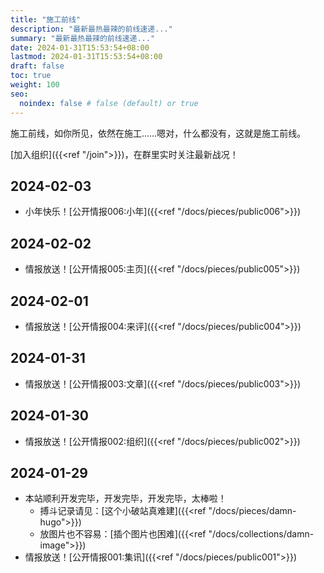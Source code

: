 ```yaml
---
title: "施工前线"
description: "最新最热最辣的前线速递..."
summary: "最新最热最辣的前线速递..."
date: 2024-01-31T15:53:54+08:00
lastmod: 2024-01-31T15:53:54+08:00
draft: false
toc: true
weight: 100
seo:
  noindex: false # false (default) or true
---
```


施工前线，如你所见，依然在施工……嗯对，什么都没有，这就是施工前线。

[加入组织]({{<ref "/join">}})，在群里实时关注最新战况！

## 2024-02-03

- 小年快乐！[公开情报006:小年]({{<ref "/docs/pieces/public006">}})

## 2024-02-02

- 情报放送！[公开情报005:主页]({{<ref "/docs/pieces/public005">}})

## 2024-02-01

- 情报放送！[公开情报004:来评]({{<ref "/docs/pieces/public004">}})

## 2024-01-31

- 情报放送！[公开情报003:文章]({{<ref "/docs/pieces/public003">}})

## 2024-01-30

- 情报放送！[公开情报002:组织]({{<ref "/docs/pieces/public002">}})

## 2024-01-29

- 本站顺利开发完毕，开发完毕，开发完毕，太棒啦！
  - 搏斗记录请见：[这个小破站真难建]({{<ref "/docs/pieces/damn-hugo">}})
  - 放图片也不容易：[插个图片也困难]({{<ref "/docs/collections/damn-image">}})
- 情报放送！[公开情报001:集讯]({{<ref "/docs/pieces/public001">}})
